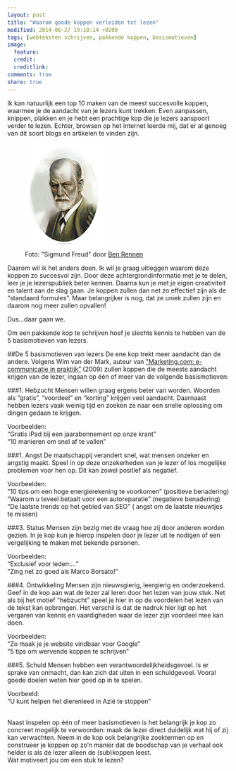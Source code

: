 ```yaml
---
layout: post
title: "Waarom goede koppen verleiden tot lezen"
modified: 2014-06-27 19:18:14 +0200
tags: [webteksten schrijven, pakkende koppen, basismotieven]
image:
  feature: 
  credit: 
  creditlink: 
comments: true
share: true
---
```

Ik kan natuurlijk een top 10 maken van de meest succesvolle koppen, waarmee je de aandacht van je lezers kunt trekken. Even aanpassen, knippen, plakken en je hebt een prachtige kop die je lezers aanspoort verder te lezen. Echter, browsen op het internet leerde mij, dat er al genoeg van dit soort blogs en artikelen te vinden zijn.

<figure class="floatright">
  <img src="/images/sigmundfreud.jpg" alt="Foto van Sigmund Freud" >
  <figcaption>Foto: "Sigmund Freud" door <a
  href="http://bit.ly/1qQ8d8Z">Ben Rennen</a></figcaption>
</figure>
Daarom wil ik het anders doen. Ik wil je graag uitleggen waarom deze
koppen zo succesvol zijn. Door deze achtergrondinformatie met je te
delen, leer je je lezerspubliek beter kennen. Daarna kun je met je
eigen creativiteit en talent aan de slag gaan. Je koppen zullen dan
net zo effectief zijn als de “standaard formules”. Maar belangrijker is nog, dat ze uniek zullen zijn en daarom nog meer zullen opvallen!

Dus…daar gaan we.

Om een pakkende kop te schrijven hoef je slechts kennis te hebben van
de 5 basismotieven van lezers.


##De 5 basismotieven van lezers
De ene kop trekt meer aandacht dan de andere. Volgens Wim van der
Mark, auteur van <a
href="http://www.managementboek.nl/boek/9789001772727/marketing.com-1e-druk-2009-wim-van-der-mark">"Marketing.com:
e-communicatie in praktijk”</a> (2009)
zullen koppen die de meeste aandacht krijgen van de lezer, ingaan op
één of meer van de volgende basismotieven:

###1. Hebzucht
Mensen willen graag ergens beter van worden. Woorden als “gratis”,
“voordeel” en “korting” krijgen veel aandacht. Daarnaast hebben lezers
vaak weinig tijd en zoeken ze naar een snelle oplossing om dingen
gedaan te krijgen.

Voorbeelden:  
“Gratis iPad bij een jaarabonnement op onze krant”  
“10 manieren om snel af te vallen”

###1. Angst
De maatschappij verandert snel, wat mensen onzeker en angstig
maakt. Speel in op deze onzekerheden van je lezer of los mogelijke
problemen voor hen op. Dit kan zowel positief als negatief.

Voorbeelden:  
“10 tips om een hoge energierekening te voorkomen” (positieve
benadering)  
“Waarom u teveel betaalt voor een autoreparatie” (negatieve
benadering)  
“De laatste trends op het gebied van SEO” ( angst om de laatste
nieuwtjes te missen)

###3. Status
Mensen zijn bezig met de vraag hoe zij door anderen worden gezien. In
je kop kun je hierop inspelen door je lezer uit te nodigen of een
vergelijking te maken met bekende personen.

Voorbeelden:  
“Exclusief voor leden:…”  
“Zing net zo goed als Marco Borsato!”

###4. Ontwikkeling
Mensen zijn nieuwsgierig, leergierig en onderzoekend. Geef in de kop
aan wat de lezer zal leren door het lezen van jouw stuk. Net als bij
het motief “hebzucht” speel je hier in op de voordelen het lezen van
de tekst kan opbrengen. Het verschil is dat de nadruk hier ligt op het
vergaren van kennis en vaardigheden waar de lezer zijn voordeel mee
kan doen.

Voorbeelden:  
“Zo maak je je website vindbaar voor Google”  
“5 tips om wervende koppen te schrijven”

###5. Schuld
Mensen hebben een verantwoordelijkheidsgevoel. Is er sprake van
onmacht, dan kan zich dat uiten in een schuldgevoel. Vooral goede
doelen weten hier goed op in te spelen.

Voorbeeld:  
“U kunt helpen het dierenleed in Azië te stoppen”

<br>
Naast inspelen op één of meer basismotieven is het belangrijk je kop
zo concreet mogelijk te verwoorden: maak de lezer direct duidelijk wat
hij of zij kan verwachten. Neem in de kop ook belangrijke zoektermen
op en construeer je koppen op zo’n manier dat de boodschap van je
verhaal ook helder is als de lezer alleen de (sub)koppen leest.

<br>
Wat motiveert jou om een stuk te lezen? 

